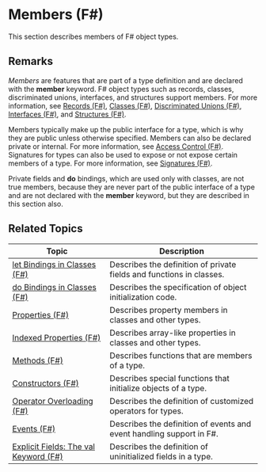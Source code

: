 # Members (F#)

This section describes members of F# object types.


## Remarks
*Members* are features that are part of a type definition and are declared with the **member** keyword. F# object types such as records, classes, discriminated unions, interfaces, and structures support members. For more information, see [Records &#40;F&#35;&#41;](Records-%28FSharp%29.md), [Classes &#40;F&#35;&#41;](Classes-%28FSharp%29.md), [Discriminated Unions &#40;F&#35;&#41;](Discriminated-Unions-%28FSharp%29.md), [Interfaces &#40;F&#35;&#41;](Interfaces-%28FSharp%29.md), and [Structures &#40;F&#35;&#41;](Structures-%28FSharp%29.md).

Members typically make up the public interface for a type, which is why they are public unless otherwise specified. Members can also be declared private or internal. For more information, see [Access Control &#40;F&#35;&#41;](Access-Control-%28FSharp%29.md). Signatures for types can also be used to expose or not expose certain members of a type. For more information, see [Signatures &#40;F&#35;&#41;](Signatures-%28FSharp%29.md).

Private fields and **do** bindings, which are used only with classes, are not true members, because they are never part of the public interface of a type and are not declared with the **member** keyword, but they are described in this section also.


## Related Topics


|Topic|Description|
|-----|-----------|
|[let Bindings in Classes &#40;F&#35;&#41;](let-Bindings-in-Classes-%28FSharp%29.md)|Describes the definition of private fields and functions in classes.|
|[do Bindings in Classes &#40;F&#35;&#41;](do-Bindings-in-Classes-%28FSharp%29.md)|Describes the specification of object initialization code.|
|[Properties &#40;F&#35;&#41;](Properties-%28FSharp%29.md)|Describes property members in classes and other types.|
|[Indexed Properties &#40;F&#35;&#41;](Indexed-Properties-%28FSharp%29.md)|Describes array-like properties in classes and other types.|
|[Methods &#40;F&#35;&#41;](Methods-%28FSharp%29.md)|Describes functions that are members of a type.|
|[Constructors &#40;F&#35;&#41;](Constructors-%28FSharp%29.md)|Describes special functions that initialize objects of a type.|
|[Operator Overloading &#40;F&#35;&#41;](Operator-Overloading-%28FSharp%29.md)|Describes the definition of customized operators for types.|
|[Events &#40;F&#35;&#41;](Events-%28FSharp%29.md)|Describes the definition of events and event handling support in F#.|
|[Explicit Fields: The val Keyword &#40;F&#35;&#41;](Explicit-Fields---The-val-Keyword-%28FSharp%29.md)|Describes the definition of uninitialized fields in a type.|

